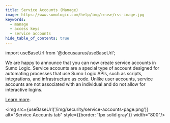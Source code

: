 ```yaml
---
title: Service Accounts (Manage)
image: https://www.sumologic.com/help/img/reuse/rss-image.jpg
keywords:
  - manage
  - access keys
  - service accounts
hide_table_of_contents: true    
---
```


import useBaseUrl from '@docusaurus/useBaseUrl';

We are happy to announce that you can now create service accounts in Sumo Logic. Service accounts are a special type of account designed for automating processes that use Sumo Logic APIs, such as scripts, integrations, and infrastructure as code. Unlike user accounts, service accounts are not associated with an individual and do not allow for interactive logins.

[Learn more](/docs/manage/security/service-accounts).

<img src={useBaseUrl('/img/security/service-accounts-page.png')} alt="Service Accounts tab" style={{border: '1px solid gray'}} width="800"/>